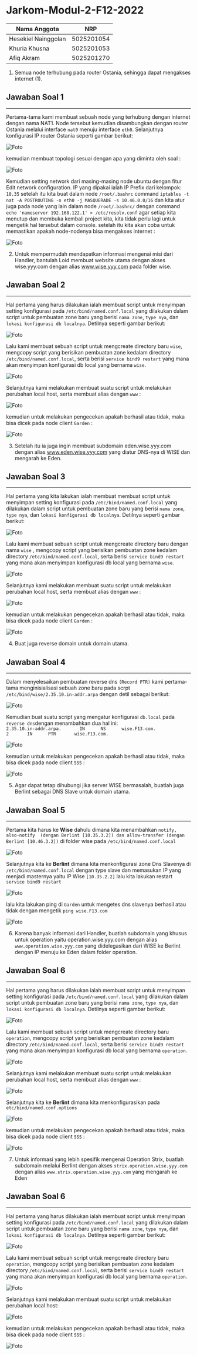 # Jarkom-Modul-2-F12-2022

Nama Anggota | NRP
------------------- | --------------
Hesekiel Nainggolan | 5025201054
Khuria Khusna | 5025201053
Afiq Akram | 5025201270

1. Semua node terhubung pada router Ostania, sehingga dapat mengakses internet (1). 
## Jawaban Soal 1 
---
Pertama-tama kami membuat sebuah node yang terhubung dengan internet dengan nama NAT1. Node tersebut kemudian disambungkan dengan router Ostania melalui interface `nat0` menuju interface `eth0`. Selanjutnya konfigurasi IP router Ostania seperti gambar berikut:

![Foto](./img2/no1b.PNG)
<br>

kemudian membuat topologi sesuai dengan apa yang diminta oleh soal :

![Foto](./img2/no1a.PNG)
<br>

Kemudian setting network dari masing-masing node ubuntu dengan fitur Edit network configuration. IP yang dipakai ialah IP Prefix dari kelompok: `10.35`
setelah itu kita buat dalam node `/root/.bashrc` command `iptables -t nat -A POSTROUTING -o eth0 -j MASQUERADE -s 10.46.0.0/16` dan kita atur juga pada node yang lain dalam node `/root/.bashrc/` dengan command `echo 'nameserver 192.168.122.1' > /etc/resolv.conf` agar setiap kita menutup dan membuka kembali project kita, kita tidak perlu lagi untuk mengetik hal tersebut dalam console.
setelah itu kita akan coba untuk memastikan apakah node-nodenya bisa mengakses internet :

![Foto](./img2/no1c.PNG)
<br>

2. Untuk mempermudah mendapatkan informasi mengenai misi dari Handler, bantulah Loid membuat website utama dengan akses wise.yyy.com dengan alias www.wise.yyy.com pada folder wise.
## Jawaban Soal 2 
---
Hal pertama yang harus dilakukan ialah membuat script untuk menyimpan setting konfigurasi pada `/etc/bind/named.conf.local` yang dilakukan dalam script untuk pembuatan zone baru yang berisi `nama zone`, `type nya`, dan `lokasi konfigurasi db localnya`. Detilnya seperti gambar berikut:

![Foto](./img2/no2a.PNG)
<br>

Lalu kami membuat sebuah script untuk mengcreate directory baru `wise`, mengcopy script yang berisikan pembuatan zone kedalam directory `/etc/bind/named.conf.local`, serta berisi `service bind9 restart` yang mana akan menyimpan konfigurasi db local yang bernama `wise`.

![Foto](./img2/no2c.PNG)
<br>

Selanjutnya kami melakukan membuat suatu script untuk melakukan perubahan local host, serta membuat alias dengan `www` :

![Foto](./img2/no2d.PNG)
<br>

kemudian untuk melakukan pengecekan apakah berhasil atau tidak, maka bisa dicek pada node client `Garden` :

![Foto](./img2/no2e.PNG)
<br>

3. Setelah itu ia juga ingin membuat subdomain eden.wise.yyy.com dengan alias www.eden.wise.yyy.com yang diatur DNS-nya di WISE dan mengarah ke Eden.
## Jawaban Soal 3
---
Hal pertama yang kita lakukan ialah membuat membuat script untuk menyimpan setting konfigurasi pada `/etc/bind/named.conf.local` yang dilakukan dalam script untuk pembuatan zone baru yang berisi `nama zone`, `type nya`, dan `lokasi konfigurasi db localnya`. Detilnya seperti gambar berikut:

![Foto](./img2/no3a.PNG)
<br>

Lalu kami membuat sebuah script untuk mengcreate directory baru dengan nama `wise` , mengcopy script yang berisikan pembuatan zone kedalam directory `/etc/bind/named.conf.local`, serta berisi `service bind9 restart` yang mana akan menyimpan konfigurasi db local yang bernama `wise`.

![Foto](./img2/no3b.PNG)
<br>

Selanjutnya kami melakukan membuat suatu script untuk melakukan perubahan local host, serta membuat alias dengan `www` :

![Foto](./img2/no3c.PNG)
<br>

kemudian untuk melakukan pengecekan apakah berhasil atau tidak, maka bisa dicek pada node client `Garden` :

![Foto](./img2/no3d.PNG)
<br>

4. Buat juga reverse domain untuk domain utama.
## Jawaban Soal 4
---
Dalam menyelesaikan pembuatan reverse dns `(Record PTR)` kami pertama-tama menginisialisasi sebuah zone baru pada scrpt `/etc/bind/wise/2.35.10.in-addr.arpa` dengan detil sebagai berikut:

![Foto](./img2/no4a.PNG)
<br>

Kemudian buat suatu script yang mengatur konfigurasi `db.local` pada `reverse dns`dengan menambahkan dua hal ini:<br>
`2.35.10.in-addr.arpa.       IN      NS      wise.F13.com.`<br>
`2       IN      PTR       wise.F13.com.` 

![Foto](./img2/no4b.PNG)
<br>

kemudian untuk melakukan pengecekan apakah berhasil atau tidak, maka bisa dicek pada node client `SSS` :

![Foto](./img2/no4c.PNG)
<br>

5. Agar dapat tetap dihubungi jika server WISE bermasalah, buatlah juga Berlint sebagai DNS Slave untuk domain utama.
## Jawaban Soal 5
---
Pertama kita harus ke  **Wise** dahulu dimana kita menambahkan `notify, also-notify  (dengan Berlint [10.35.3.2]) dan allow-transfer (dengan Berlint [10.46.3.2])`  di folder wise pada `/etc/bind/named.conf.local`

![Foto](./img2/no5a.PNG)
<br>

Selanjutnya kita ke  **Berlint**  dimana kita menkonfigurasi zone Dns Slavenya di `/etc/bind/named.conf.local` dengan type slave dan memasukan IP yang menjadi masternya yaitu IP Wise `[10.35.2.2]` lalu kita lakukan restart ` service bind9 restart`

![Foto](./img2/no5b.PNG)
<br>

lalu kita lakukan ping di `Garden` untuk mengetes dns slavenya berhasil atau tidak dengan mengetik `ping wise.F13.com`

![Foto](./img2/no5c.PNG)
<br>

6. Karena banyak informasi dari Handler, buatlah subdomain yang khusus untuk operation yaitu operation.wise.yyy.com dengan alias `www.operation.wise.yyy.com` yang didelegasikan dari WISE ke Berlint dengan IP menuju ke Eden dalam folder operation.
## Jawaban Soal 6
---
Hal pertama yang harus dilakukan ialah membuat script untuk menyimpan setting konfigurasi pada `/etc/bind/named.conf.local` yang dilakukan dalam script untuk pembuatan zone baru yang berisi `nama zone`, `type nya`, dan `lokasi konfigurasi db localnya`. Detilnya seperti gambar berikut:

![Foto](./img2/no6a.PNG)
<br>

Lalu kami membuat sebuah script untuk mengcreate directory baru `operation`, mengcopy script yang berisikan pembuatan zone kedalam directory `/etc/bind/named.conf.local`, serta berisi `service bind9 restart` yang mana akan menyimpan konfigurasi db local yang bernama `operation`.

![Foto](./img2/no6b.PNG)
<br>

Selanjutnya kami melakukan membuat suatu script untuk melakukan perubahan local host, serta membuat alias dengan `www` :

![Foto](./img2/no6b.PNG)
<br>

Selanjutnya kita ke **Berlint** dimana kita menkonfigurasikan pada `etc/bind/named.conf.options`

![Foto](./img2/no6c.PNG)
<br>

kemudian untuk melakukan pengecekan apakah berhasil atau tidak, maka bisa dicek pada node client `SSS` :

![Foto](./img2/no6d.PNG)
<br>

7. Untuk informasi yang lebih spesifik mengenai Operation Strix, buatlah subdomain melalui Berlint dengan akses `strix.operation.wise.yyy.com` dengan alias `www.strix.operation.wise.yyy.com` yang mengarah ke Eden
## Jawaban Soal 6
---
Hal pertama yang harus dilakukan ialah membuat script untuk menyimpan setting konfigurasi pada `/etc/bind/named.conf.local` yang dilakukan dalam script untuk pembuatan zone baru yang berisi `nama zone`, `type nya`, dan `lokasi konfigurasi db localnya`. Detilnya seperti gambar berikut:

![Foto](./img2/no7a.PNG)
<br>

Lalu kami membuat sebuah script untuk mengcreate directory baru `operation`, mengcopy script yang berisikan pembuatan zone kedalam directory `/etc/bind/named.conf.local`, serta berisi `service bind9 restart` yang mana akan menyimpan konfigurasi db local yang bernama `operation`.

![Foto](./img2/no7c.PNG)
<br>

Selanjutnya kami melakukan membuat suatu script untuk melakukan perubahan local host:

![Foto](./img2/no7b.PNG)
<br>


kemudian untuk melakukan pengecekan apakah berhasil atau tidak, maka bisa dicek pada node client `SSS` :

![Foto](./img2/no7d.PNG)
<br>
